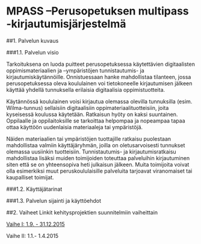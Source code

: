 # MPASS –Perusopetuksen multipass -kirjautumisjärjestelmä

##1. Palvelun kuvaus

###1.1. Palvelun visio

Tarkoituksena on luoda puitteet perusopetuksessa käytettävien digitaalisten oppimismateriaalien ja –ympäristöjen tunnistautumis- ja kirjautumiskäytännöille. Onnistuessaan hanke mahdollistaa tilanteen, jossa perusopetuksessa oleva koululainen voi tietokoneelle kirjautumisen jälkeen käyttää yhdellä tunnuksella erilaisia digitaalisia oppimistuotteita. 

Käytännössä koululainen voisi kirjautua olemassa olevilla tunnuksilla (esim. Wilma-tunnus) sellaisiin digitaalisiin oppimateriaalituotteisiin, joita kyseisessä koulussa käytetään. Ratkaisun hyöty on kaksi suuntainen. Oppilaalle ja oppilaitoksille se tarkoittaa helpompaa ja nopeampaa tapaa ottaa käyttöön uudenlaisia materiaaleja tai ympäristöjä. 

Näiden materiaalien tai ympäristöjen tuottajille ratkaisu puolestaan mahdollistaa valmiin käyttäjäryhmän, joilla on oletusarvoisesti tunnukset olemassa uusiinkin tuotteisiin.
Tunnistautumis- ja kirjautumisratkaisu mahdollistaa lisäksi muiden toimijoiden toteuttaa palveluihin kirjautuminen siten että se on yhteensopiva heti julkaisun jälkeen. Muita toimijoita voivat olla esimerkiksi muut peruskoululaisille palveluita tarjoavat viranomaiset tai kaupalliset toimijat. 

###1.2. Käyttäjätarinat

###1.3. Palvelun sijainti ja käyttöehdot

##2. Vaiheet
Linkit kehitysprojektien suunnitelmiin vaiheittain

[Vaihe I: 1.9. - 31.12.2015](https://github.com/Digipalvelutehdas/MPASS/blob/master/Vaiheet/Vaihe1.md)

Vaihe II: 1.1.- 1.4.2015
